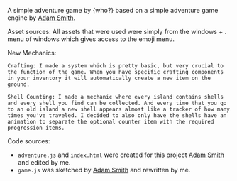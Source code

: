 A simple adventure game by {who?} based on a simple adventure game engine by [Adam Smith](https://github.com/rndmcnlly).

Asset sources:
All assets that were used were simply from the windows + . menu of windows which gives access to the emoji menu.

New Mechanics:

    Crafting: I made a system which is pretty basic, but very crucial to the function of the game. When you have specific crafting components in your inventory it will automatically create a new item on the ground.

    Shell Counting: I made a mechanic where every island contains shells and every shell you find can be collected. And every time that you go to an old island a new shell appears almost like a tracker of how many times you've traveled. I decided to also only have the shells have an animation to separate the optional counter item with the required progression items.

Code sources:
- `adventure.js` and `index.html` were created for this project [Adam Smith](https://github.com/rndmcnlly) and edited by me.
- `game.js` was sketched by [Adam Smith](https://github.com/rndmcnlly) and rewritten by me.
